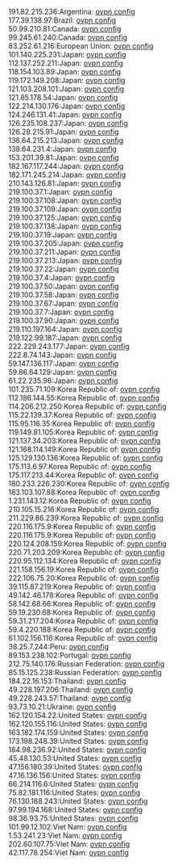 191.82.215.236:Argentina: [ovpn config](vpn/191_82_215_236.ovpn)  
177.39.138.97:Brazil: [ovpn config](vpn/177_39_138_97.ovpn)  
50.99.210.81:Canada: [ovpn config](vpn/50_99_210_81.ovpn)  
99.245.61.240:Canada: [ovpn config](vpn/99_245_61_240.ovpn)  
83.252.61.216:European Union: [ovpn config](vpn/83_252_61_216.ovpn)  
101.140.225.231:Japan: [ovpn config](vpn/101_140_225_231.ovpn)  
112.137.252.211:Japan: [ovpn config](vpn/112_137_252_211.ovpn)  
118.154.103.89:Japan: [ovpn config](vpn/118_154_103_89.ovpn)  
119.172.149.208:Japan: [ovpn config](vpn/119_172_149_208.ovpn)  
121.103.208.101:Japan: [ovpn config](vpn/121_103_208_101.ovpn)  
121.85.178.54:Japan: [ovpn config](vpn/121_85_178_54.ovpn)  
122.214.130.176:Japan: [ovpn config](vpn/122_214_130_176.ovpn)  
124.246.131.41:Japan: [ovpn config](vpn/124_246_131_41.ovpn)  
126.235.108.237:Japan: [ovpn config](vpn/126_235_108_237.ovpn)  
126.28.215.91:Japan: [ovpn config](vpn/126_28_215_91.ovpn)  
138.64.215.213:Japan: [ovpn config](vpn/138_64_215_213.ovpn)  
138.64.231.4:Japan: [ovpn config](vpn/138_64_231_4.ovpn)  
153.201.39.81:Japan: [ovpn config](vpn/153_201_39_81.ovpn)  
182.167.117.244:Japan: [ovpn config](vpn/182_167_117_244.ovpn)  
182.171.245.214:Japan: [ovpn config](vpn/182_171_245_214.ovpn)  
210.143.126.81:Japan: [ovpn config](vpn/210_143_126_81.ovpn)  
219.100.37.1:Japan: [ovpn config](vpn/219_100_37_1.ovpn)  
219.100.37.108:Japan: [ovpn config](vpn/219_100_37_108.ovpn)  
219.100.37.109:Japan: [ovpn config](vpn/219_100_37_109.ovpn)  
219.100.37.125:Japan: [ovpn config](vpn/219_100_37_125.ovpn)  
219.100.37.138:Japan: [ovpn config](vpn/219_100_37_138.ovpn)  
219.100.37.19:Japan: [ovpn config](vpn/219_100_37_19.ovpn)  
219.100.37.205:Japan: [ovpn config](vpn/219_100_37_205.ovpn)  
219.100.37.211:Japan: [ovpn config](vpn/219_100_37_211.ovpn)  
219.100.37.213:Japan: [ovpn config](vpn/219_100_37_213.ovpn)  
219.100.37.22:Japan: [ovpn config](vpn/219_100_37_22.ovpn)  
219.100.37.4:Japan: [ovpn config](vpn/219_100_37_4.ovpn)  
219.100.37.50:Japan: [ovpn config](vpn/219_100_37_50.ovpn)  
219.100.37.58:Japan: [ovpn config](vpn/219_100_37_58.ovpn)  
219.100.37.67:Japan: [ovpn config](vpn/219_100_37_67.ovpn)  
219.100.37.7:Japan: [ovpn config](vpn/219_100_37_7.ovpn)  
219.100.37.90:Japan: [ovpn config](vpn/219_100_37_90.ovpn)  
219.110.197.164:Japan: [ovpn config](vpn/219_110_197_164.ovpn)  
219.122.99.187:Japan: [ovpn config](vpn/219_122_99_187.ovpn)  
222.229.243.177:Japan: [ovpn config](vpn/222_229_243_177.ovpn)  
222.8.74.143:Japan: [ovpn config](vpn/222_8_74_143.ovpn)  
59.147.136.117:Japan: [ovpn config](vpn/59_147_136_117.ovpn)  
59.86.64.129:Japan: [ovpn config](vpn/59_86_64_129.ovpn)  
61.22.235.96:Japan: [ovpn config](vpn/61_22_235_96.ovpn)  
101.235.71.109:Korea Republic of: [ovpn config](vpn/101_235_71_109.ovpn)  
112.186.144.55:Korea Republic of: [ovpn config](vpn/112_186_144_55.ovpn)  
114.206.212.250:Korea Republic of: [ovpn config](vpn/114_206_212_250.ovpn)  
115.22.139.37:Korea Republic of: [ovpn config](vpn/115_22_139_37.ovpn)  
115.95.116.35:Korea Republic of: [ovpn config](vpn/115_95_116_35.ovpn)  
119.149.81.105:Korea Republic of: [ovpn config](vpn/119_149_81_105.ovpn)  
121.137.34.203:Korea Republic of: [ovpn config](vpn/121_137_34_203.ovpn)  
121.168.114.149:Korea Republic of: [ovpn config](vpn/121_168_114_149.ovpn)  
125.129.130.136:Korea Republic of: [ovpn config](vpn/125_129_130_136.ovpn)  
175.113.6.97:Korea Republic of: [ovpn config](vpn/175_113_6_97.ovpn)  
175.117.213.44:Korea Republic of: [ovpn config](vpn/175_117_213_44.ovpn)  
180.233.226.230:Korea Republic of: [ovpn config](vpn/180_233_226_230.ovpn)  
183.103.107.88:Korea Republic of: [ovpn config](vpn/183_103_107_88.ovpn)  
1.231.143.12:Korea Republic of: [ovpn config](vpn/1_231_143_12.ovpn)  
210.105.15.216:Korea Republic of: [ovpn config](vpn/210_105_15_216.ovpn)  
211.229.86.239:Korea Republic of: [ovpn config](vpn/211_229_86_239.ovpn)  
220.116.175.9:Korea Republic of: [ovpn config](vpn/220_116_175_9.ovpn)  
220.116.175.9:Korea Republic of: [ovpn config](vpn/220_116_175_9.ovpn)  
220.124.208.159:Korea Republic of: [ovpn config](vpn/220_124_208_159.ovpn)  
220.71.203.209:Korea Republic of: [ovpn config](vpn/220_71_203_209.ovpn)  
220.95.112.134:Korea Republic of: [ovpn config](vpn/220_95_112_134.ovpn)  
221.158.156.19:Korea Republic of: [ovpn config](vpn/221_158_156_19.ovpn)  
222.106.75.20:Korea Republic of: [ovpn config](vpn/222_106_75_20.ovpn)  
39.115.87.219:Korea Republic of: [ovpn config](vpn/39_115_87_219.ovpn)  
49.142.46.178:Korea Republic of: [ovpn config](vpn/49_142_46_178.ovpn)  
58.142.68.66:Korea Republic of: [ovpn config](vpn/58_142_68_66.ovpn)  
59.19.230.68:Korea Republic of: [ovpn config](vpn/59_19_230_68.ovpn)  
59.31.217.204:Korea Republic of: [ovpn config](vpn/59_31_217_204.ovpn)  
59.4.220.188:Korea Republic of: [ovpn config](vpn/59_4_220_188.ovpn)  
61.102.156.116:Korea Republic of: [ovpn config](vpn/61_102_156_116.ovpn)  
38.25.7.244:Peru: [ovpn config](vpn/38_25_7_244.ovpn)  
89.153.238.102:Portugal: [ovpn config](vpn/89_153_238_102.ovpn)  
212.75.140.176:Russian Federation: [ovpn config](vpn/212_75_140_176.ovpn)  
85.15.125.238:Russian Federation: [ovpn config](vpn/85_15_125_238.ovpn)  
184.22.16.153:Thailand: [ovpn config](vpn/184_22_16_153.ovpn)  
49.228.197.206:Thailand: [ovpn config](vpn/49_228_197_206.ovpn)  
49.228.243.57:Thailand: [ovpn config](vpn/49_228_243_57.ovpn)  
93.73.10.21:Ukraine: [ovpn config](vpn/93_73_10_21.ovpn)  
162.120.154.22:United States: [ovpn config](vpn/162_120_154_22.ovpn)  
162.120.155.116:United States: [ovpn config](vpn/162_120_155_116.ovpn)  
163.182.174.159:United States: [ovpn config](vpn/163_182_174_159.ovpn)  
173.198.248.39:United States: [ovpn config](vpn/173_198_248_39.ovpn)  
184.98.236.92:United States: [ovpn config](vpn/184_98_236_92.ovpn)  
45.48.130.53:United States: [ovpn config](vpn/45_48_130_53.ovpn)  
47.156.180.39:United States: [ovpn config](vpn/47_156_180_39.ovpn)  
47.16.136.156:United States: [ovpn config](vpn/47_16_136_156.ovpn)  
66.214.116.6:United States: [ovpn config](vpn/66_214_116_6.ovpn)  
75.82.181.116:United States: [ovpn config](vpn/75_82_181_116.ovpn)  
76.130.188.243:United States: [ovpn config](vpn/76_130_188_243.ovpn)  
97.99.194.168:United States: [ovpn config](vpn/97_99_194_168.ovpn)  
98.36.93.75:United States: [ovpn config](vpn/98_36_93_75.ovpn)  
101.99.12.102:Viet Nam: [ovpn config](vpn/101_99_12_102.ovpn)  
1.53.241.23:Viet Nam: [ovpn config](vpn/1_53_241_23.ovpn)  
202.60.107.75:Viet Nam: [ovpn config](vpn/202_60_107_75.ovpn)  
42.117.78.254:Viet Nam: [ovpn config](vpn/42_117_78_254.ovpn)  
